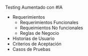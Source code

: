 Testing Aumentado con #IA

- Requerimientos
  - Requerimientos Funcionales
  - Requeimientos No funcionales
  - Reglas de Negocio
- Historias de Usuario
- Criterios de Aceptación
- Casos de Pruebas
